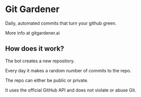 # Git Gardener

Daily, automated commits that turn your github green.

More info at gitgardener.ai

## How does it work?

The bot creates a new repository.

Every day it makes a random number of commits to the repo.

The repo can either be public or private.

It uses the official GitHub API and does not violate or abuse Git.
